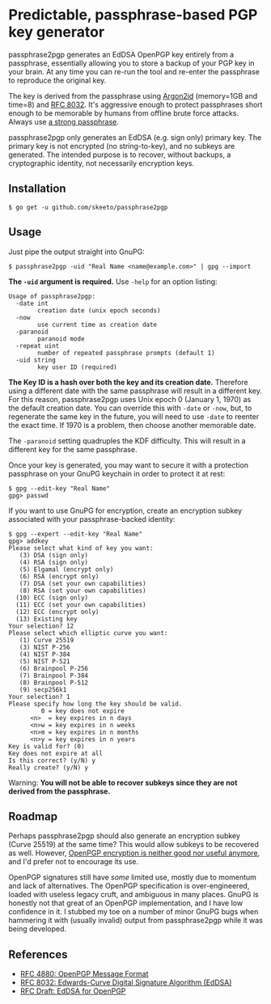 # Predictable, passphrase-based PGP key generator

passphrase2pgp generates an EdDSA OpenPGP key entirely from a
passphrase, essentially allowing you to store a backup of your PGP key
in your brain. At any time you can re-run the tool and re-enter the
passphrase to reproduce the original key.

The key is derived from the passphrase using [Argon2id][argon2]
(memory=1GB and time=8) and [RFC 8032][rfc8032]. It's aggressive enough
to protect passphrases short enough to be memorable by humans from
offline brute force attacks. Always use [a strong passphrase][dw].

passphrase2pgp only generates an EdDSA (e.g. sign only) primary key. The
primary key is not encrypted (no string-to-key), and no subkeys are
generated. The intended purpose is to recover, without backups, a
cryptographic identity, not necessarily encryption keys.

[argon2]: https://github.com/P-H-C/phc-winner-argon2
[rfc8032]: https://tools.ietf.org/html/rfc8032
[dw]: https://en.wikipedia.org/wiki/Diceware

## Installation

    $ go get -u github.com/skeeto/passphrase2pgp

## Usage

Just pipe the output straight into GnuPG:

    $ passphrase2pgp -uid "Real Name <name@example.com>" | gpg --import

**The `-uid` argument is required.** Use `-help` for an option listing:

    Usage of passphrase2pgp:
      -date int
        	creation date (unix epoch seconds)
      -now
        	use current time as creation date
      -paranoid
        	paranoid mode
      -repeat uint
        	number of repeated passphrase prompts (default 1)
      -uid string
        	key user ID (required)

**The Key ID is a hash over both the key and its creation date.**
Therefore using a different date with the same passphrase will result in
a different key. For this reason, passphrase2pgp uses Unix epoch 0
(January 1, 1970) as the default creation date. You can override this
with `-date` or `-now`, but, to regenerate the same key in the future,
you will need to use `-date` to reenter the exact time. If 1970 is a
problem, then choose another memorable date.

The `-paranoid` setting quadruples the KDF difficulty. This will result
in a different key for the same passphrase.

Once your key is generated, you may want to secure it with a protection
passphrase on your GnuPG keychain in order to protect it at rest:

    $ gpg --edit-key "Real Name"
    gpg> passwd

If you want to use GnuPG for encryption, create an encryption subkey
associated with your passphrase-backed identity:

    $ gpg --expert --edit-key "Real Name"
    gpg> addkey
    Please select what kind of key you want:
       (3) DSA (sign only)
       (4) RSA (sign only)
       (5) Elgamal (encrypt only)
       (6) RSA (encrypt only)
       (7) DSA (set your own capabilities)
       (8) RSA (set your own capabilities)
      (10) ECC (sign only)
      (11) ECC (set your own capabilities)
      (12) ECC (encrypt only)
      (13) Existing key
    Your selection? 12
    Please select which elliptic curve you want:
       (1) Curve 25519
       (3) NIST P-256
       (4) NIST P-384
       (5) NIST P-521
       (6) Brainpool P-256
       (7) Brainpool P-384
       (8) Brainpool P-512
       (9) secp256k1
    Your selection? 1
    Please specify how long the key should be valid.
             0 = key does not expire
          <n>  = key expires in n days
          <n>w = key expires in n weeks
          <n>m = key expires in n months
          <n>y = key expires in n years
    Key is valid for? (0)
    Key does not expire at all
    Is this correct? (y/N) y
    Really create? (y/N) y

Warning: **You will not be able to recover subkeys since they are not
derived from the passphrase.**

## Roadmap

Perhaps passphrase2pgp should also generate an encryption subkey (Curve
25519) at the same time? This would allow subkeys to be recovered as
well. However, [OpenPGP encryption is neither good nor useful
anymore][mg], and I'd prefer not to encourage its use.

OpenPGP signatures still have *some* limited use, mostly due to momentum
and lack of alternatives. The OpenPGP specification is over-engineered,
loaded with useless legacy cruft, and ambiguous in many places. GnuPG is
honestly not that great of an OpenPGP implementation, and I have low
confidence in it. I stubbed my toe on a number of minor GnuPG bugs when
hammering it with (usually invalid) output from passphrase2pgp while it
was being developed.

[mg]: https://blog.cryptographyengineering.com/2014/08/13/whats-matter-with-pgp/

## References

* [RFC 4880: OpenPGP Message Format](https://tools.ietf.org/html/rfc4880)
* [RFC 8032: Edwards-Curve Digital Signature Algorithm (EdDSA)](https://tools.ietf.org/html/rfc8032)
* [RFC Draft: EdDSA for OpenPGP](https://tools.ietf.org/html/draft-koch-eddsa-for-openpgp-00)
